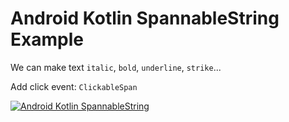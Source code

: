 # Android Kotlin SpannableString Example
We can make text ```italic```, ```bold```, ```underline```, ```strike```...

Add click event: ```ClickableSpan```

[![Android Kotlin SpannableString](https://i.imgur.com/8BYc8Xnm.png)](http://vncode247.com/android-tips/android-kotlin-spannablestring-example/)
